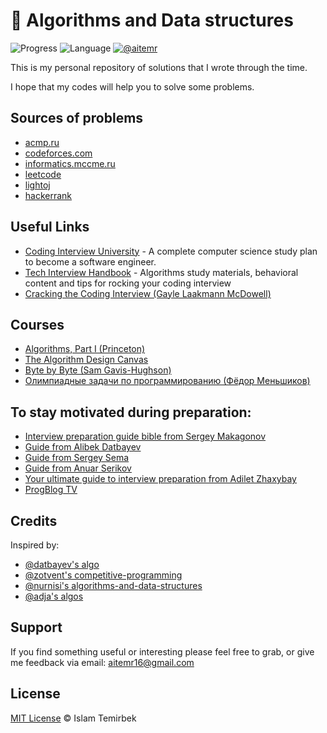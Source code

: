 # 🧠 Algorithms and Data structures

![Progress](https://img.shields.io/badge/progress-42%20%2F%20978%20-orange.svg)
![Language](https://img.shields.io/badge/language-C++-ff69b4.svg)
[![@aitemr](https://img.shields.io/badge/contact-%40aitemr-brightgreen.svg)](https://t.me/aitemr)


This is my personal repository of solutions that I wrote through the time.

I hope that my codes will help you to solve some problems.

## Sources of problems

- [acmp.ru](https://acmp.ru/)
- [codeforces.com](http://codeforces.com/)
- [informatics.mccme.ru](http://informatics.mccme.ru/)
- [leetcode](https://leetcode.com/)
- [lightoj](http://lightoj.com/login_main.php)
- [hackerrank](https://www.hackerrank.com/)

## Useful Links

- [Coding Interview University](https://github.com/jwasham/coding-interview-university) - A complete computer science study plan to become a software engineer.
- [Tech Interview Handbook](https://github.com/yangshun/tech-interview-handbook) - Algorithms study materials, behavioral content and tips for rocking your coding interview
- [Cracking the Coding Interview (Gayle Laakmann McDowell)](http://www.crackingthecodinginterview.com/)

## Courses

- [Algorithms, Part I (Princeton)](https://www.coursera.org/learn/algorithms-part1/)
- [The Algorithm Design Canvas](https://www.hiredintech.com/classrooms/algorithm-design/lesson/31)
- [Byte by Byte (Sam Gavis-Hughson)](https://www.byte-by-byte.com/)
- [Олимпиадные задачи по программированию (Фёдор Меньшиков)](https://acmp.ru/asp/do/index.asp?main=course&id_course=5)

## To stay motivated during preparation:

- [Interview preparation guide bible from Sergey Makagonov](https://www.facebook.com/notes/sergey-makagonov/another-coding-interview-preparation-guide/10210834096793375/)
- [Guide from Alibek Datbayev](http://datbayev.kz/rabota-v-silikonovoi-doline/)
- [Guide from Sergey Sema](https://dou.ua/lenta/articles/google-interview/)
- [Guide from Anuar Serikov](https://medium.com/@anuar.serikov/как-я-попал-на-работу-в-google-678556114822)
- [Your ultimate guide to interview preparation from Adilet Zhaxybay](http://adilet.org/blog/your-ultimate-guide-to-interview-preparation/)
- [ProgBlog TV](https://www.youtube.com/channel/UC1QrUyRmSoUTPVSbHv7arcA)

## Credits

Inspired by:

- [@datbayev's algo](https://github.com/datbayev/algo)
- [@zotvent's competitive-programming](https://github.com/zotvent/competitive-programming)
- [@nurnisi's algorithms-and-data-structures](https://github.com/nurnisi/algorithms-and-data-structures)
- [@adja's algos](https://github.com/ADJA/algos)

## Support

If you find something useful or interesting please feel free to grab, or give me feedback via email: aitemr16@gmail.com

## License

[MIT License](./LICENSE) © Islam Temirbek
